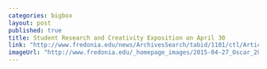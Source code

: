 ```yaml
---
categories: bigbox
layout: post
published: true
title: Student Research and Creativity Exposition on April 30
link: "http://www.fredonia.edu/news/ArchivesSearch/tabid/1101/ctl/ArticleView/mid/1878/articleId/5382/Student_Research_and_Creativity_Exposition_on_April_30.aspx"
imageUrl: "http://www.fredonia.edu/_homepage_images/2015-04-27_Oscar_2015_Poster_for-web.jpg"
---
```


